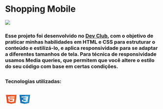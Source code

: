 <h1> Shopping Mobile  </h1>
<img src= "https://github.com/mleilane/Shopping-Mobile/blob/main/assets/IMG.png?raw=true"/>
 
<h3> Esse projeto foi desenvolvido  no <a href="https://rodolfomori.com.br/devclub" > Dev Club</a>, com o objetivo de praticar minhas habilidades em HTML e CSS para estruturar o conteúdo e estilizá-lo, e aplica responsividade para se adaptar a diferentes tamanhos de tela. Para técnica de responsividade usamos Media queries, que permitem que você altere o estilo do seu código com base em certas condições.
</h3>

##
### Tecnologias utilizadas:
   <div style="display: inline_block"><br>
  <img align="center" alt="Maria-HTML" height="30" width="40" src="https://raw.githubusercontent.com/devicons/devicon/master/icons/html5/html5-original.svg">
  <img align="center" alt="Maria-CSS" height="30" width="40" src="https://raw.githubusercontent.com/devicons/devicon/master/icons/css3/css3-original.svg">
</div>
<br>
